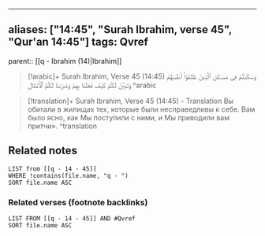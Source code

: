 
---
aliases: ["14:45", "Surah Ibrahim, verse 45", "Qur'an 14:45"]
tags: Qvref
---

parent:: [[q - Ibrahim (14)|Ibrahim]]

> [!arabic]+ Surah Ibrahim, Verse 45 (14:45)
> <span class="quran-arabic">وَسَكَنتُمْ فِى مَسَـٰكِنِ ٱلَّذِينَ ظَلَمُوٓا۟ أَنفُسَهُمْ وَتَبَيَّنَ لَكُمْ كَيْفَ فَعَلْنَا بِهِمْ وَضَرَبْنَا لَكُمُ ٱلْأَمْثَالَ</span>
^arabic

> [!translation]+ Surah Ibrahim, Verse 45 (14:45) - Translation
> Вы обитали в жилищах тех, которые были несправедливы к себе. Вам было ясно, как Мы поступили с ними, и Мы приводили вам притчи».
^translation



## Related notes
```dataview
LIST from [[q - 14 - 45]]
WHERE !contains(file.name, "q - ")
SORT file.name ASC
```

### Related verses (footnote backlinks)
```dataview
LIST FROM [[q - 14 - 45]] AND #Qvref
SORT file.name ASC
```

